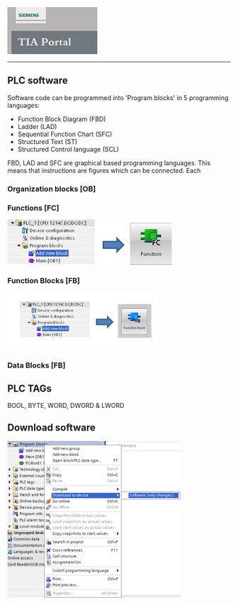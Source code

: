 ![](../Ex02/Images/Logo_Siemens_TIA_Portal.jpg)
_____________________________________

## PLC software

Software code can be programmed into 'Program blocks' in 5 programming languages:

* Function Block Diagram (FBD)
* Ladder (LAD)
* Sequential Function Chart (SFC)
* Structured Text (ST)
* Structured Control language (SCL)

FBD, LAD and SFC are graphical based programming languages. This means that instructions are figures which can be connected. Each

### Organization blocks [OB]

### Functions [FC]

![Add function](../Ad03/Images/TIA_add_FC.jpg)

### Function Blocks [FB]

![Add Function Block](../Ad03/Images/TIA_add_FB.png)

### Data Blocks [FB]

## PLC TAGs

BOOL, BYTE, WORD, DWORD & LWORD

## Download software

![Sofware download](../Ad03/Images/TIA_SW_download.jpg)
